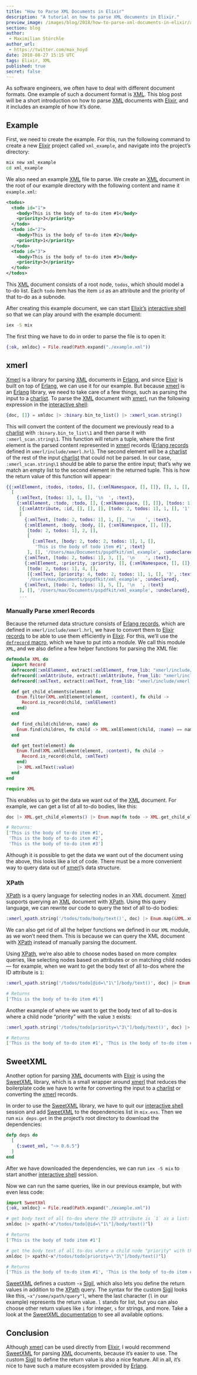 ```yaml
---
title: "How to Parse XML Documents in Elixir"
description: "A tutorial on how to parse XML documents in Elixir."
preview_image: /images/blog/2018/how-to-parse-xml-documents-in-elixir/article-header.png
section: blog
author: 
 - Maximilian Störchle
author_url: 
 - https://twitter.com/max_hoyd
date: 2018-08-27 15:15 UTC
tags: Elixir, XML
published: true
secret: false
---
```


As software engineers, we often have to deal with different document formats. One example of such a document format is [XML][]. This blog post will be a short introduction on how to parse [XML][] documents with [Elixir][], and it includes an example of how it’s done.

## Example

First, we need to create the example. For this, run the following command to create a new [Elixir][] project called `xml_example`, and navigate into the project’s directory:

```bash
mix new xml_example
cd xml_example
```

We also need an example [XML][] file to parse. We create an [XML][] document in the root of our example directory with the following content and name it `example.xml`:

```xml
<todos>
  <todo id="1">
    <body>This is the body of to-do item #1</body>
    <priority>3</priority>
  </todo>
  <todo id="2">
    <body>This is the body of to-do item #2</body>
    <priority>1</priority>
  </todo>
  <todo id="3">
    <body>This is the body of to-do item #3</body>
    <priority>3</priority>
  </todo>
</todos>
```

This [XML][] document consists of a root node, `todos`, which should model a to-do list. Each `todo` item has the item `id` as an attribute and the priority of that to-do as a subnode.

After creating this example document, we can start [Elixir’s][elixir] [interactive shell][iex] so that we can play around with the example document:

```bash
iex -S mix
```

The first thing we have to do in order to parse the file is to open it:

```elixir
{:ok, xmldoc} = File.read(Path.expand("./example.xml"))
```

## xmerl

[Xmerl][xmerl] is a library for parsing [XML][] documents in [Erlang][], and since [Elixir][] is built on top of [Erlang][], we can use it for our example. But because [xmerl][] is an [Erlang][] library, we need to take care of a few things, such as parsing the input to a [charlist][]. To parse the [XML][] document with [xmerl][], run the following expression in the [interactive shell][iex]:

```elixir
{doc, []} = xmldoc |> :binary.bin_to_list() |> :xmerl_scan.string()
```

This will convert the content of the document we previously read to a [charlist][] with `:binary.bin_to_list\1` and then parse it with `:xmerl_scan.string\1`. This function will return a tuple, where the first element is the parsed content represented in [xmerl][] records ([Erlang records][] defined in `xmerl/include/xmerl.hrl`). The second element will be a [charlist][] of the rest of the input [charlist][] that could not be parsed. In our case, `:xmerl_scan.string\1` should be able to parse the entire input; that’s why we match an empty list to the second element in the returned tuple. This is how the return value of this function will appear:

```elixir
{{:xmlElement, :todos, :todos, [], {:xmlNamespace, [], []}, [], 1, [],
  [
    {:xmlText, [todos: 1], 1, [], '\n  ', :text},
    {:xmlElement, :todo, :todo, [], {:xmlNamespace, [], []}, [todos: 1], 2,
     [{:xmlAttribute, :id, [], [], [], [todo: 2, todos: 1], 1, [], '1', false}],
     [
       {:xmlText, [todo: 2, todos: 1], 1, [], '\n    ', :text},
       {:xmlElement, :body, :body, [], {:xmlNamespace, [], []},
        [todo: 2, todos: 1], 2, [],
        [
          {:xmlText, [body: 2, todo: 2, todos: 1], 1, [],
           'This is the body of todo item #1', :text}
        ], [], '/Users/max/Documents/pspdfkit/xml_example', :undeclared},
       {:xmlText, [todo: 2, todos: 1], 3, [], '\n    ', :text},
       {:xmlElement, :priority, :priority, [], {:xmlNamespace, [], []},
        [todo: 2, todos: 1], 4, [],
        [{:xmlText, [priority: 4, todo: 2, todos: 1], 1, [], '3', :text}], [],
        '/Users/max/Documents/pspdfkit/xml_example', :undeclared},
       {:xmlText, [todo: 2, todos: 1], 5, [], '\n  ', :text}
     ], [], '/Users/max/Documents/pspdfkit/xml_example', :undeclared},
     ...
```

### Manually Parse xmerl Records

Because the returned data structure consists of [Erlang records][], which are defined in `xmerl/include/xmerl.hrl`, we have to convert them to [Elixir records][] to be able to use them efficiently in [Elixir][]. For this, we’ll use the [`defrecord` macro][defrecord], which we have to put into a module. We call this module `XML`, and we also define a few helper functions for parsing the XML file:

```elixir
defmodule XML do
  import Record
  defrecord(:xmlElement, extract(:xmlElement, from_lib: "xmerl/include/xmerl.hrl"))
  defrecord(:xmlAttribute, extract(:xmlAttribute, from_lib: "xmerl/include/xmerl.hrl"))
  defrecord(:xmlText, extract(:xmlText, from_lib: "xmerl/include/xmerl.hrl"))

  def get_child_elements(element) do
    Enum.filter(XML.xmlElement(element, :content), fn child ->
      Record.is_record(child, :xmlElement)
    end)
  end

  def find_child(children, name) do
    Enum.find(children, fn child -> XML.xmlElement(child, :name) == name end)
  end

  def get_text(element) do
    Enum.find(XML.xmlElement(element, :content), fn child ->
      Record.is_record(child, :xmlText)
    end)
    |> XML.xmlText(:value)
  end
end

require XML
```

This enables us to get the data we want out of the [XML][] document. For example, we can get a list of all to-do bodies, like this:

```elixir
doc |> XML.get_child_elements() |> Enum.map(fn todo -> XML.get_child_elements(todo) |> XML.find_child(:body) |> XML.get_text() end)

# Returns:
['This is the body of to-do item #1',
 'This is the body of to-do item #2',
 'This is the body of to-do item #3']
```

Although it is possible to get the data we want out of the document using the above, this looks like a lot of code. There must be a more convenient way to query data out of [xmerl][]’s data structure.

### XPath

[XPath][] is a query language for selecting nodes in an XML document. [Xmerl][xmerl] supports querying an [XML][] document with [XPath][]. Using this query language, we can rewrite our code to query the text of all to-do bodies:

```elixir
:xmerl_xpath.string('/todos/todo/body/text()', doc) |> Enum.map(&XML.xmlText(&1, :value))
```

We can also get rid of all the helper functions we defined in our `XML` module, as we won’t need them. This is because we can query the XML document with [XPath][] instead of manually parsing the document.

Using [XPath][], we’re also able to choose nodes based on more complex queries, like selecting nodes based on attributes or on matching child nodes — for example, when we want to get the body text of all to-dos where the ID attribute is `1`:

```elixir
:xmerl_xpath.string('/todos/todo[@id=\"1\"]/body/text()', doc) |> Enum.map(&XML.xmlText(&1, :value))

# Returns
['This is the body of to-do item #1']
```

Another example of where we want to get the body text of all to-dos is where a child node “priority” with the value `3` exists:

```elixir
:xmerl_xpath.string('/todos/todo[priority=\"3\"]/body/text()', doc) |> Enum.map(&XML.xmlText(&1, :value))

# Returns
['This is the body of to-do item #1', 'This is the body of to-do item #3']
```

## SweetXML

Another option for parsing [XML][] documents with [Elixir][] is using the [SweetXML][] library, which is a small wrapper around [xmerl][] that reduces the boilerplate code we have to write for converting the input to a [charlist][] or converting the [xmerl][] records.

In order to use the [SweetXML][] library, we have to quit our [interactive shell][iex] session and add [SweetXML][] to the dependencies list in `mix.exs`. Then we run `mix deps.get` in the project’s root directory to download the dependencies:

```elixir
defp deps do
  [
    {:sweet_xml, "~> 0.6.5"}
  ]
end
```

After we have downloaded the dependencies, we can run `iex -S mix` to start another [interactive shell][iex] session.

Now we can run the same queries, like in our previous example, but with even less code:

```elixir
import SweetXml
{:ok, xmldoc} = File.read(Path.expand("./example.xml"))

# get body text of all to-dos where the ID attribute is `1` as a list:
xmldoc |> xpath(~x"/todos/todo[@id=\"1\"]/body/text()"l)

# Returns
['This is the body of todo item #1']

# get the body text of all to-dos where a child node "priority" with the value `3` exists as a list:
xmldoc |> xpath(~x"/todos/todo[priority=\"3\"]/body/text()"l)

# Returns
['This is the body of to-do item #1', 'This is the body of to-do item #3']
```

[SweetXML][] defines a custom `~x` [Sigil][], which also lets you define the return values in addition to the [XPath][] query. The syntax for the custom [Sigil][] looks like this, `~x"/some/xpath/query"l`, where the last character (`l` in our example) represents the return value. `l` stands for list, but you can also choose other return values like `i` for integer, `s` for strings, and more. Take a look at the [SweetXML documentation][] to see all available options.

## Conclusion

Although [xmerl][] can be used directly from [Elixir][], I would recommend [SweetXML][] for parsing [XML][] documents, because it’s easier to use. The custom [Sigil][] to define the return value is also a nice feature. All in all, it’s nice to have such a mature ecosystem provided by [Erlang][].

[elixir records]: https://hexdocs.pm/elixir/Record.html
[elixir]: https://elixir-lang.org/
[erlang records]: http://erlang.org/doc/reference_manual/records.html
[erlang]: http://www.erlang.org/
[defrecord]: https://hexdocs.pm/elixir/Record.html#defrecord/3
[sweetxml documentation]: https://github.com/kbrw/sweet_xml#the-x-sigil
[sweetxml]: https://github.com/kbrw/sweet_xml
[xml]: https://en.wikipedia.org/wiki/XML
[xpath]: https://en.wikipedia.org/wiki/XPath
[charlist]: https://elixir-lang.org/getting-started/binaries-strings-and-char-lists.html#charlists
[iex]: https://hexdocs.pm/iex/IEx.html
[sigil]: https://elixir-lang.org/getting-started/sigils.html
[xmerl]: http://erlang.org/doc/man/xmerl.html
